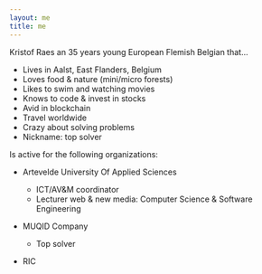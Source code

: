 ```yaml
---
layout: me
title: me
---
```


Kristof Raes an 35 years young European Flemish Belgian that...

 - Lives in Aalst, East Flanders, Belgium
 - Loves food & nature (mini/micro forests)
 - Likes to swim and watching movies
 - Knows to code & invest in stocks
 - Avid in blockchain
 - Travel worldwide
 - Crazy about solving problems
 - Nickname: top solver

Is active for the following organizations:

 - Artevelde University Of Applied Sciences
   
   - ICT/AV&M coordinator
   - Lecturer web & new media: Computer Science & Software Engineering
 
 - MUQID Company
   
   - Top solver

 - RIC
